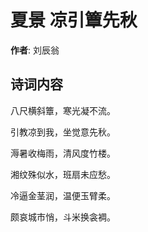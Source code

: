 # 夏景 凉引簟先秋

**作者**: 刘辰翁

## 诗词内容

八尺横斜簟，寒光凝不流。

引教凉到我，坐觉意先秋。

溽暑收梅雨，清风度竹楼。

湘纹殊似水，班扇未应愁。

冷逼金茎润，温便玉臂柔。

颇哀城市悄，斗米换衾裯。

